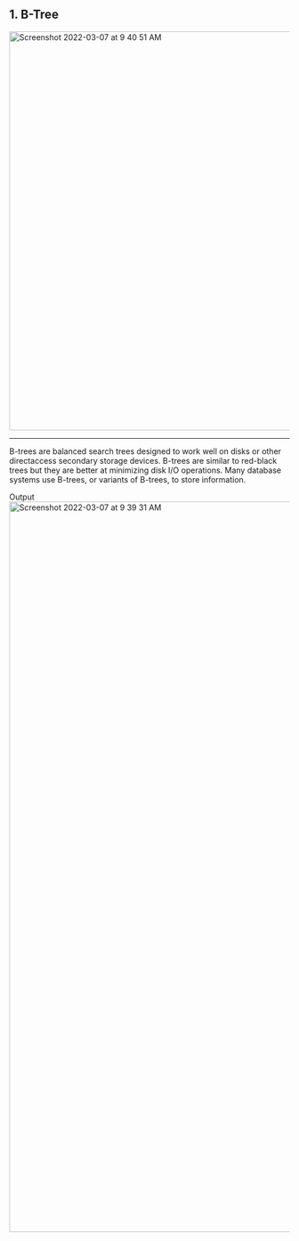 ## 1.  B-Tree
<img width="717" alt="Screenshot 2022-03-07 at 9 40 51 AM" src="https://user-images.githubusercontent.com/93306058/156966549-99206681-3c63-4f8c-bc92-d6c055822cd8.png">
<hr>
B-trees are balanced search trees designed to work well on disks or other directaccess secondary storage devices. 
B-trees are similar to red-black trees but they are better at minimizing disk I/O operations. 
Many database systems use B-trees, or variants of B-trees, to store information.

Output
<img width="1313" alt="Screenshot 2022-03-07 at 9 39 31 AM" src="https://user-images.githubusercontent.com/93306058/156966422-92795245-93ea-4c1b-afd8-b717c5c79456.png">
